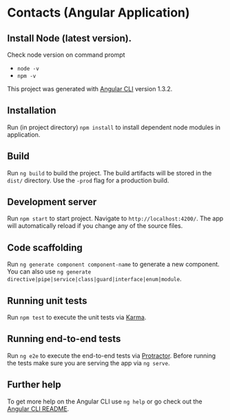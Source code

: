 # Contacts (Angular Application)

## Install Node (latest version).

Check node version on command prompt
- `node -v`
- `npm -v`

This project was generated with [Angular CLI](https://github.com/angular/angular-cli) version 1.3.2.

## Installation

Run (in project directory) `npm install` to install dependent node modules in application.

## Build

Run `ng build` to build the project. The build artifacts will be stored in the `dist/` directory. Use the `-prod` flag for a production build.

## Development server

Run `npm start` to start project. Navigate to `http://localhost:4200/`. The app will automatically reload if you change any of the source files.

## Code scaffolding

Run `ng generate component component-name` to generate a new component. You can also use `ng generate directive|pipe|service|class|guard|interface|enum|module`.

## Running unit tests

Run `npm test` to execute the unit tests via [Karma](https://karma-runner.github.io).

## Running end-to-end tests

Run `ng e2e` to execute the end-to-end tests via [Protractor](http://www.protractortest.org/).
Before running the tests make sure you are serving the app via `ng serve`.

## Further help

To get more help on the Angular CLI use `ng help` or go check out the [Angular CLI README](https://github.com/angular/angular-cli/blob/master/README.md).
